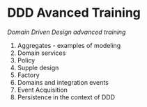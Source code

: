 # DDD Avanced Training
_Domain Driven Design advanced training_

1. Aggregates - examples of modeling
2. Domain services
3. Policy
4. Supple design
5. Factory
6. Domains and integration events
7. Event Acquisition
8. Persistence in the context of DDD
